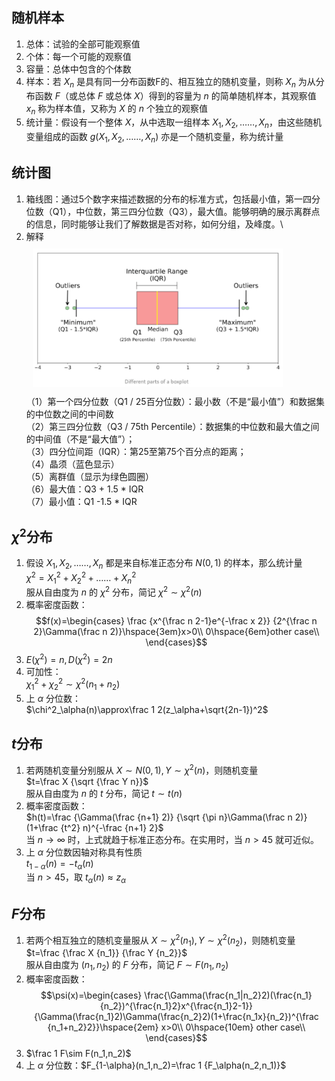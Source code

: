 ## 随机样本
1. 总体：试验的全部可能观察值
2. 个体：每一个可能的观察值
3. 容量：总体中包含的个体数
4. 样本：若 $X_n$ 是具有同一分布函数F的、相互独立的随机变量，则称 $X_n$ 为从分布函数 $F$（或总体 $F$ 或总体 $X$）得到的容量为 $n$ 的简单随机样本，其观察值 $x_n$ 称为样本值，又称为 $X$ 的 $n$ 个独立的观察值
5. 统计量：假设有一个整体 $X$，从中选取一组样本 $X_1,X_2,……,X_n$，由这些随机变量组成的函数 $g(X_1,X_2,……,X_n)$ 亦是一个随机变量，称为统计量
## 统计图
1. 箱线图：通过5个数字来描述数据的分布的标准方式，包括最小值，第一四分位数（Q1），中位数，第三四分位数（Q3），最大值。能够明确的展示离群点的信息，同时能够让我们了解数据是否对称，如何分组，及峰度。\
2. 解释\
<img src="../../Pic/Subject/Probability/sample-boxplot.png" style="width:400px;padding:10px;"/>\
（1）第一个四分位数（Q1 / 25百分位数）：最小数（不是“最小值”）和数据集的中位数之间的中间数\
（2）第三四分位数（Q3 / 75th Percentile）：数据集的中位数和最大值之间的中间值（不是“最大值”）；\
（3）四分位间距（IQR）：第25至第75个百分点的距离；\
（4）晶须（蓝色显示）\
（5）离群值（显示为绿色圆圈）\
（6）最大值：Q3 + 1.5 * IQR\
（7）最小值：Q1 -1.5 * IQR

## $\chi^2$分布
1. 假设 $X_1,X_2,……,X_n$ 都是来自标准正态分布 $N(0,1)$ 的样本，那么统计量\
$\chi^2=X_1^2+X_2^2+……+X_n^2$\
服从自由度为 $n$ 的 $\chi^2$ 分布，简记 $\chi^2\sim \chi^2(n)$
2. 概率密度函数：
$$f(x)=\begin{cases}
\frac {x^{\frac n 2-1}e^{-\frac x 2}} {2^{\frac n 2}\Gamma(\frac n 2)}\hspace{3em}x>0\\
0\hspace{6em}other case\\
\end{cases}$$
3. $E(\chi^2)=n,D(\chi^2)=2n$
4. 可加性：\
$\chi^2_1+\chi^2_2\sim\chi^2(n_1+n_2)$
5. 上 $\alpha$ 分位数：\
$\chi^2_\alpha(n)\approx\frac 1 2(z_\alpha+\sqrt{2n-1})^2$
## $t$分布
1. 若两随机变量分别服从 $X\sim N(0,1),Y\sim \chi^2(n)$，则随机变量\
$t=\frac X {\sqrt {\frac Y n}}$\
服从自由度为 $n$ 的 $t$ 分布，简记 $t\sim t(n)$
2. 概率密度函数：\
$h(t)=\frac {\Gamma(\frac {n+1} 2)} {\sqrt {\pi n}\Gamma(\frac n 2)}(1+\frac {t^2} n)^{-\frac {n+1} 2}$\
当 $n\to \infty$ 时，上式就趋于标准正态分布。在实用时，当 $n>45$ 就可近似。
3. 上 $\alpha$ 分位数因轴对称具有性质\
$t_{1-\alpha}(n)=-t_\alpha(n)$\
当 $n>45$，取 $t_\alpha(n)\approx z_\alpha$
## $F$分布
1. 若两个相互独立的随机变量服从 $X\sim \chi^2(n_1),Y\sim \chi^2(n_2)$，则随机变量\
$t=\frac {\frac X {n_1}} {\frac Y {n_2}}$\
服从自由度为 $(n_1,n_2)$ 的 $F$ 分布，简记 $F\sim F(n_1,n_2)$
2. 概率密度函数：\
$$\psi(x)=\begin{cases}
\frac{\Gamma(\frac{n_1|n_2}2)(\frac{n_1}{n_2})^{\frac{n_1}2}x^{\frac{n_1}2-1}}{\Gamma(\frac{n_1}2)\Gamma(\frac{n_2}2)(1+\frac{n_1x}{n_2})^{\frac {n_1+n_2}2}}\hspace{2em} x>0\\
0\hspace{10em} other case\\
\end{cases}$$
3. $\frac 1 F\sim F(n_1,n_2)$
4. 上 $\alpha$ 分位数：$F_{1-\alpha}(n_1,n_2)=\frac 1 {F_\alpha(n_2,n_1)}$